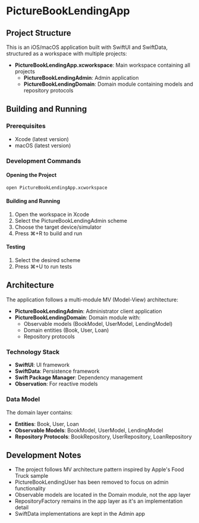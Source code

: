 # PictureBookLendingApp

## Project Structure

This is an iOS/macOS application built with SwiftUI and SwiftData, structured as a workspace with multiple projects:

- **PictureBookLendingApp.xcworkspace**: Main workspace containing all projects
  - **PictureBookLendingAdmin**: Admin application
  - **PictureBookLendingDomain**: Domain module containing models and repository protocols

## Building and Running

### Prerequisites
- Xcode (latest version)
- macOS (latest version)

### Development Commands

#### Opening the Project
```bash
open PictureBookLendingApp.xcworkspace
```

#### Building and Running
1. Open the workspace in Xcode
2. Select the PictureBookLendingAdmin scheme
3. Choose the target device/simulator
4. Press ⌘+R to build and run

#### Testing
1. Select the desired scheme
2. Press ⌘+U to run tests

## Architecture

The application follows a multi-module MV (Model-View) architecture:

- **PictureBookLendingAdmin**: Administrator client application
- **PictureBookLendingDomain**: Domain module with:
  - Observable models (BookModel, UserModel, LendingModel)
  - Domain entities (Book, User, Loan)
  - Repository protocols

### Technology Stack

- **SwiftUI**: UI framework
- **SwiftData**: Persistence framework
- **Swift Package Manager**: Dependency management
- **Observation**: For reactive models

### Data Model

The domain layer contains:
- **Entities**: Book, User, Loan
- **Observable Models**: BookModel, UserModel, LendingModel
- **Repository Protocols**: BookRepository, UserRepository, LoanRepository

## Development Notes

- The project follows MV architecture pattern inspired by Apple's Food Truck sample
- PictureBookLendingUser has been removed to focus on admin functionality
- Observable models are located in the Domain module, not the app layer
- RepositoryFactory remains in the app layer as it's an implementation detail
- SwiftData implementations are kept in the Admin app